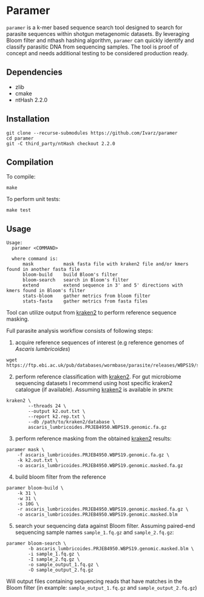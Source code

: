 # Paramer
`paramer` is a k-mer based sequence search tool designed to search for parasite sequences within shotgun metagenomic datasets.
By leveraging Bloom filter and nthash hashing algorithm, `paramer` can quickly identify and classify parasitic DNA from sequencing samples.
The tool is proof of concept and needs additional testing to be considered production ready.

## Dependencies
* zlib
* cmake
* ntHash 2.2.0

## Installation

```
git clone --recurse-submodules https://github.com/Ivarz/paramer
cd paramer
git -C third_party/ntHash checkout 2.2.0
```

## Compilation

To compile:
```
make
```

To perform unit tests:
```
make test
```


## Usage
```
Usage:
  paramer <COMMAND>

  where command is:
      mask           mask fasta file with kraken2 file and/or kmers found in another fasta file
      bloom-build    build Bloom's filter
      bloom-search   search in Bloom's filter
      extend         extend sequence in 3' and 5' directions with kmers found in Bloom's filter
      stats-bloom    gather metrics from bloom filter
      stats-fasta    gather metrics from fasta files
```

Tool can utilize output from [kraken2](https://github.com/DerrickWood/kraken2) to perform reference sequence masking.

Full parasite analysis workflow consists of following steps:

1. acquire reference sequences of interest (e.g reference genomes of _Ascaris lumbricoides_)
```
wget https://ftp.ebi.ac.uk/pub/databases/wormbase/parasite/releases/WBPS19/species/ascaris_lumbricoides/PRJEB4950/ascaris_lumbricoides.PRJEB4950.WBPS19.genomic.fa.gz
```
2. perform reference classification with [kraken2](https://github.com/DerrickWood/kraken2). 
For gut microbiome sequencing datasets I recommend using host specific kraken2 catalogue (if available).
Assuming [kraken2](https://github.com/DerrickWood/kraken2) is available in `$PATH`:

```
kraken2 \
        --threads 24 \
        --output k2.out.txt \
        --report k2.rep.txt \
        --db /path/to/kraken2/database \
        ascaris_lumbricoides.PRJEB4950.WBPS19.genomic.fa.gz
```

3. perform reference masking from the obtained [kraken2](https://github.com/DerrickWood/kraken2) results:
```
paramer mask \
    -f ascaris_lumbricoides.PRJEB4950.WBPS19.genomic.fa.gz \
    -k k2.out.txt \
    -o ascaris_lumbricoides.PRJEB4950.WBPS19.genomic.masked.fa.gz
```

4. build bloom filter from the reference
```
paramer bloom-build \
    -k 31 \
    -w 31 \
    -s 10G \
    -r ascaris_lumbricoides.PRJEB4950.WBPS19.genomic.masked.fa.gz \
    -o ascaris_lumbricoides.PRJEB4950.WBPS19.genomic.masked.blm
```

5. search your sequencing data against Bloom filter.
Assuming paired-end sequencing sample names `sample_1.fq.gz` and `sample_2.fq.gz`:
```
paramer bloom-search \
        -b ascaris_lumbricoides.PRJEB4950.WBPS19.genomic.masked.blm \
        -i sample_1.fq.gz \
        -I sample_2.fq.gz \
        -o sample_output_1.fq.gz \
        -O sample_output_2.fq.gz
```

Will output files containing sequencing reads that have matches in the Bloom filter 
(in example: `sample_output_1.fq.gz` and `sample_output_2.fq.gz`)
